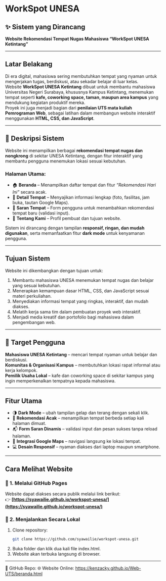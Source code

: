 # WorkSpot UNESA

## ✨ Sistem yang Dirancang  
**Website Rekomendasi Tempat Nugas Mahasiswa “WorkSpot UNESA Ketintang”**

---

## Latar Belakang  
Di era digital, mahasiswa sering membutuhkan tempat yang nyaman untuk mengerjakan tugas, berdiskusi, atau sekadar belajar di luar kelas.  
Website **WorkSpot UNESA Ketintang** dibuat untuk membantu mahasiswa Universitas Negeri Surabaya, khususnya Kampus Ketintang, menemukan tempat seperti **kafe, coworking space, taman, maupun area kampus** yang mendukung kegiatan produktif mereka.  
Proyek ini juga menjadi bagian dari **penilaian UTS mata kuliah Pemrograman Web**, sebagai latihan dalam membangun website interaktif menggunakan **HTML, CSS, dan JavaScript**.

---

## 🧩 Deskripsi Sistem  
Website ini menampilkan berbagai **rekomendasi tempat nugas dan nongkrong** di sekitar UNESA Ketintang, dengan fitur interaktif yang membantu pengguna menemukan lokasi sesuai kebutuhan.  

### Halaman Utama:
- 🏠 **Beranda** – Menampilkan daftar tempat dan fitur *“Rekomendasi Hari Ini”* secara acak.  
- 📍 **Detail Tempat** – Menyajikan informasi lengkap (foto, fasilitas, jam buka, tautan Google Maps).  
- 💬 **Saran Tempat** – Form pengguna untuk menambahkan rekomendasi tempat baru (validasi input).  
- 👥 **Tentang Kami** – Profil pembuat dan tujuan website.  

Sistem ini dirancang dengan tampilan **responsif, ringan, dan mudah digunakan**, serta memanfaatkan fitur **dark mode** untuk kenyamanan pengguna.

---

## Tujuan Sistem  
Website ini dikembangkan dengan tujuan untuk:  
1. Membantu mahasiswa UNESA menemukan tempat nugas dan belajar yang sesuai kebutuhan.  
2. Menerapkan kemampuan dasar HTML, CSS, dan JavaScript sesuai materi perkuliahan.  
3. Menyediakan informasi tempat yang ringkas, interaktif, dan mudah diakses.  
4. Melatih kerja sama tim dalam pembuatan proyek web interaktif.  
5. Menjadi media kreatif dan portofolio bagi mahasiswa dalam pengembangan web.  

---

## 👥 Target Pengguna  
**Mahasiswa UNESA Ketintang** – mencari tempat nyaman untuk belajar dan berdiskusi.  
**Komunitas & Organisasi Kampus** – membutuhkan lokasi rapat informal atau kerja kelompok.  
**Pemilik Usaha Lokal** – kafe dan coworking space di sekitar kampus yang ingin memperkenalkan tempatnya kepada mahasiswa.  

---

## Fitur Utama  
- 🌗 **Dark Mode** – ubah tampilan gelap dan terang dengan sekali klik.  
- 🎲 **Rekomendasi Acak** – menampilkan tempat berbeda setiap kali halaman dimuat.  
- 📬 **Form Saran Dinamis** – validasi input dan pesan sukses tanpa reload halaman.  
- 📍 **Integrasi Google Maps** – navigasi langsung ke lokasi tempat.  
- 💻 **Desain Responsif** – nyaman diakses dari laptop maupun smartphone.  

---

## Cara Melihat Website  

### 🔹 1. Melalui GitHub Pages  
Website dapat diakses secara publik melalui link berikut:  
👉 **[https://syawailie.github.io/workspot-unesa/](https://syawailie.github.io/workspot-unesa/)**  

### 🔹 2. Menjalankan Secara Lokal  
1. Clone repository:  
   ```bash
   git clone https://github.com/syawailie/workspot-unesa.git
2. Buka folder dan klik dua kali file index.html.
3. Website akan terbuka langsung di browser.

---

📍 GitHub Repo: 
🌐 Website Online: https://kenzacky.github.io/Web-UTS/beranda.html 
